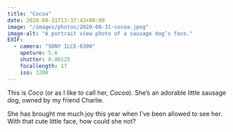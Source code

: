 ```yaml
---
title: "Cocoa"
date: 2020-08-31T13:37:43+00:00
image: "/images/photos/2020-08-31-cocoa.jpeg"
image-alt: "A portrait view photo of a sausage dog’s face."
EXIF:
  - camera: "SONY ILCE-6300"
    apeture: 5.6
    shutter: 0.00125
    focallength: 17
    iso: 3200
---
```


This is _Coco_ (or as I like to call her, _Cocoa_). She’s an adorable little sausage dog, owned by my friend Charlie. 

She has brought me much joy this year when I’ve been allowed to see her. With that cute little face, how could she not?